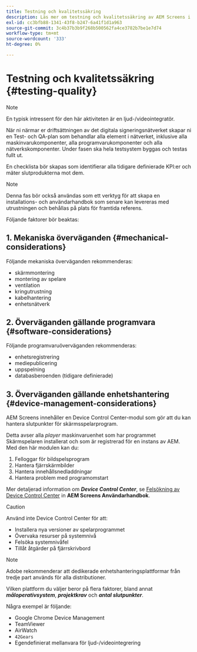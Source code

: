 ```yaml
---
title: Testning och kvalitetssäkring
description: Läs mer om testning och kvalitetssäkring av AEM Screens i Best Practices Guide.
exl-id: cc3bfb88-1341-43f8-b247-6a41f1d1a963
source-git-commit: 3c4b37b3b9f268b500562fa4ce3782b7be1e7d74
workflow-type: tm+mt
source-wordcount: '333'
ht-degree: 0%

---
```


# Testning och kvalitetssäkring {#testing-quality}

>[!NOTE]
>En typisk intressent för den här aktiviteten är en ljud-/videointegratör.

När ni närmar er driftsättningen av det digitala signeringsnätverket skapar ni en Test- och QA-plan som behandlar alla element i nätverket, inklusive alla maskinvarukomponenter, alla programvarukomponenter och alla nätverkskomponenter.
Under fasen ska hela testsystem byggas och testas fullt ut.

En checklista bör skapas som identifierar alla tidigare definierade KPI:er och mäter slutprodukterna mot dem.

>[!NOTE]
>
>Denna fas bör också användas som ett verktyg för att skapa en installations- och användarhandbok som senare kan levereras med utrustningen och behållas på plats för framtida referens.

Följande faktorer bör beaktas:

## 1. Mekaniska överväganden {#mechanical-considerations}

Följande mekaniska överväganden rekommenderas:

* skärmmontering
* montering av spelare
* ventilation
* kringutrustning
* kabelhantering
* enhetsnätverk

## 2. Överväganden gällande programvara {#software-considerations}

Följande programvaruöverväganden rekommenderas:

* enhetsregistrering
* mediepublicering
* uppspelning
* databasberoenden (tidigare definierade)


## 3. Överväganden gällande enhetshantering {#device-management-considerations}

AEM Screens innehåller en Device Control Center-modul som gör att du kan hantera slutpunkter för skärmsspelarprogram.

Detta avser alla *player* maskinvaruenhet som har programmet Skärmspelaren installerat och som är registrerad för en instans av AEM.
Med den här modulen kan du:

1. Felloggar för bildspelsprogram
1. Hantera fjärrskärmbilder
1. Hantera innehållsnedladdningar
1. Hantera problem med programomstart

Mer detaljerad information om ***Device Control Center***, se [Felsökning av Device Control Center](https://experienceleague.adobe.com/en/docs/experience-manager-screens/user-guide/troubleshooting/monitoring-screens) in **AEM Screens Användarhandbok**.

>[!CAUTION]
>
>Använd inte Device Control Center för att:
>
>* Installera nya versioner av spelarprogrammet
>* Övervaka resurser på systemnivå
>* Felsöka systemnivåfel
>* Tillåt åtgärder på fjärrskrivbord


>[!NOTE]
>
> Adobe rekommenderar att dedikerade enhetshanteringsplattformar från tredje part används för alla distributioner.

Vilken plattform du väljer beror på flera faktorer, bland annat ***måloperativsystem***, ***projektkrav*** och ***antal slutpunkter***.

Några exempel är följande:

* Google Chrome Device Management
* TeamViewer
* AirWatch
* `42Gears`
* Egendefinierat mellanvara för ljud-/videointegrering
